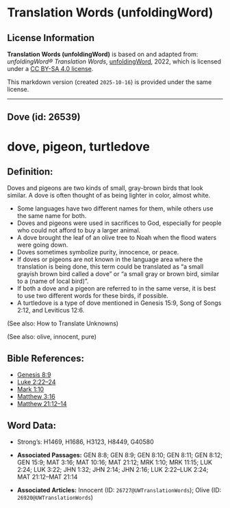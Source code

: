 # Translation Words (unfoldingWord)

## License Information

**Translation Words (unfoldingWord)** is based on and adapted from: _unfoldingWord® Translation Words_, [unfoldingWord](https://unfoldingword.org/utw), 2022, which is licensed under a [CC BY-SA 4.0 license](https://creativecommons.org/licenses/by-sa/4.0/legalcode.en).

This markdown version (created `2025-10-16`) is provided under the same license.



--------------------------------

## Dove (id: 26539)

dove, pigeon, turtledove
========================

Definition:
-----------

Doves and pigeons are two kinds of small, gray\-brown birds that look similar. A dove is often thought of as being lighter in color, almost white.

* Some languages have two different names for them, while others use the same name for both.
* Doves and pigeons were used in sacrifices to God, especially for people who could not afford to buy a larger animal.
* A dove brought the leaf of an olive tree to Noah when the flood waters were going down.
* Doves sometimes symbolize purity, innocence, or peace.
* If doves or pigeons are not known in the language area where the translation is being done, this term could be translated as “a small grayish brown bird called a dove” or “a small gray or brown bird, similar to a (name of local bird)”.
* If both a dove and a pigeon are referred to in the same verse, it is best to use two different words for these birds, if possible.
* A turtledove is a type of dove mentioned in Genesis 15:9, Song of Songs 2:12, and Leviticus 12:6\.

(See also: How to Translate Unknowns)

(See also: olive, innocent, pure)

Bible References:
-----------------

* [Genesis 8:9](https://ref.ly/Gen8:9)
* [Luke 2:22–24](https://ref.ly/Luke2:22-Luke2:24)
* [Mark 1:10](https://ref.ly/Mark1:10)
* [Matthew 3:16](https://ref.ly/Matt3:16)
* [Matthew 21:12–14](https://ref.ly/Matt21:12-Matt21:14)

Word Data:
----------

* Strong’s: H1469, H1686, H3123, H8449, G40580

* **Associated Passages:** GEN 8:8; GEN 8:9; GEN 8:10; GEN 8:11; GEN 8:12; GEN 15:9; MAT 3:16; MAT 10:16; MAT 21:12; MRK 1:10; MRK 11:15; LUK 2:24; LUK 3:22; JHN 1:32; JHN 2:14; JHN 2:16; LUK 2:22–LUK 2:24; MAT 21:12–MAT 21:14
* **Associated Articles:** Innocent (ID: `26727@UWTranslationWords`); Olive (ID: `26920@UWTranslationWords`)

